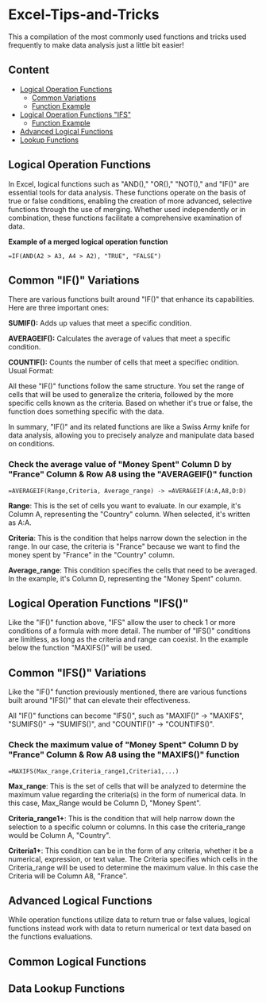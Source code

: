 # Excel-Tips-and-Tricks
This a compilation of the most commonly used functions and tricks used frequently to make data analysis just a little bit easier!

## Content
* [Logical Operation Functions](#Logical-Operation-Functions)
  * [Common Variations](#Common-IF-Variations)
   * [Function Example](#check-the-average-value-of-money-spent-column-d-by-france-column--row-a8-using-the-averageif-function)
* [Logical Operation Functions "IFS"](#logical-operation-functions-IFS)
  * [Function Example](#check-the-maximum-value-of-money-spent-column-d-by-france-column--row-A8-using-the-MAXIFS-function)
* [Advanced Logical Functions](#Advanced-Logical-Functions)
* [Lookup Functions](#Data-Lookup-Functions)

## Logical Operation Functions
In Excel, logical functions such as "AND()," "OR()," "NOT()," and "IF()" are essential tools for data analysis. These functions operate on the basis of true or false conditions, enabling the creation of more advanced, selective functions through the use of merging. Whether used independently or in combination, these functions facilitate a comprehensive examination of data. 

**Example of a merged logical operation function**
```
=IF(AND(A2 > A3, A4 > A2), "TRUE", "FALSE")
```

## **Common "IF()" Variations**
There are various functions built around "IF()" that enhance its capabilities. Here are three important ones:

**SUMIF():** Adds up values that meet a specific condition.

**AVERAGEIF():** Calculates the average of values that meet a specific condition.

**COUNTIF():** Counts the number of cells that meet a specifiec ondition.
Usual Format:

All these "IF()" functions follow the same structure. You set the range of cells that will be used to generalize the criteria, followed by the more specific cells known as the criteria. Based on whether it's true or false, the function does something specific with the data.

In summary, "IF()" and its related functions are like a Swiss Army knife for data analysis, allowing you to precisely analyze and manipulate data based on conditions.

### Check the average value of "Money Spent" Column D by "France" Column & Row A8 using the "AVERAGEIF()" function
```
=AVERAGEIF(Range,Criteria, Average_range) -> =AVERAGEIF(A:A,A8,D:D)
```
**Range**: This is the set of cells you want to evaluate. In our example, it's Column A, representing the "Country" column. When selected, it's written as A:A.

**Criteria**: This is the condition that helps narrow down the selection in the range. In our case, the criteria is "France" because we want to find the money spent by "France" in the "Country" column.

**Average_range**: This condition specifies the cells that need to be averaged. In the example, it's Column D, representing the "Money Spent" column.

## Logical Operation Functions "IFS()"
Like the "IF()" function above, "IFS" allow the user to check 1 or more conditions of a formula with more detail. The number of "IFS()" conditions are limitless, as long as the criteria and range can coexist. In the example below the function "MAXIFS()" will be used. 

## **Common "IFS()" Variations**

Like the "IF()" function previously mentioned, there are various functions built around "IFS()" that can elevate their effectiveness. 

All "IF()" functions can become "IFS()", such as "MAXIF()" -> "MAXIFS", "SUMIFS()" -> "SUMIFS()", and "COUNTIF()" -> "COUNTIFS()". 

### Check the maximum value of "Money Spent" Column D by "France" Column & Row A8 using the "MAXIFS()" function
```
=MAXIFS(Max_range,Criteria_range1,Criteria1,...)
```

**Max_range**: This is the set of cells that will be analyzed to determine the maximum value regarding the criteria(s) in the form of numerical data. In this case, Max_Range would be Column D, "Money Spent".

**Criteria_range1+**: This is the condition that will help narrow down the selection to a specific column or columns. In this case the criteria_range would be Column A, "Country". 

**Criteria1+**: This condition can be in the form of any criteria, whether it be a numerical, expression, or text value. The Criteria specifies which cells in the Criteria_range will be used to determine the maximum value. In this case the Criteria will be Column A8, "France".

## Advanced Logical Functions

While operation functions utilize data to return true or false values, logical functions instead work with data to return numerical or text data based on the functions evaluations.  

## Common Logical Functions

## Data Lookup Functions

